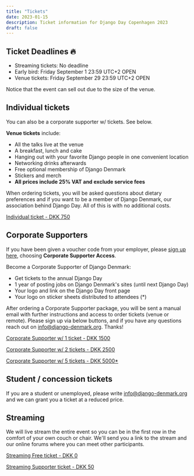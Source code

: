 ```yaml
---
title: "Tickets"
date: 2023-01-15
description: Ticket information for Django Day Copenhagen 2023
draft: false
---
```


## Ticket Deadlines 🔥

* Streaming tickets: No deadline
* Early bird: Friday September 1 23:59 UTC+2 <span class="badge badge-pill badge-success">OPEN</span>
* Venue tickets: Friday September 29 23:59 UTC+2 <span class="badge badge-pill badge-success">OPEN</span>

Notice that the event can sell out due to the size of the venue.

## Individual tickets

You can also be a corporate supporter w/ tickets. See below.


**Venue tickets** include:

* All the talks live at the venue
* A breakfast, lunch and cake
* Hanging out with your favorite Django people in one convenient location
* Networking drinks afterwards
* Free optional membership of Django Denmark
* Stickers and merch
* **All prices include 25% VAT and exclude service fees**

When ordering tickets, you will be asked questions about dietary preferences and
if you want to be a member of Django Denmark, our association behind Django Day.
All of this is with no additional costs.

<a class="btn btn-lg btn-primary" href="https://djangodenmark.ticketbutler.io/e/django-day-copenhagen-2023" target="_blank">Individual ticket - DKK 750</a>


## Corporate Supporters

If you have been given a voucher code from your employer, please [sign up here](https://djangodenmark.ticketbutler.io/e/django-day-copenhagen-2023), choosing **Corporate Supporter Access**.

Become a Corporate Supporter of Django Denmark:

* Get tickets to the annual Django Day
* 1 year of posting jobs on Django Denmark's sites (until next Django Day)
* Your logo and link on the Django Day front page
* Your logo on sticker sheets distributed to attendees (*)

After ordering a Corporate Supporter package, you will be sent a manual email with further instructions and access to order tickets (venue or remote). Please sign up via below buttons, and if you have any questions reach out on info@django-denmark.org. Thanks!

<a class="btn btn-lg btn-primary" href="https://djangodenmark.ticketbutler.io/e/django-day-copenhagen-2023-corporate-support" target="_blank">Corporate Supporter w/ 1 ticket - DKK 1500</a>

<a class="btn btn-lg btn-primary" href="https://djangodenmark.ticketbutler.io/e/django-day-copenhagen-2023-corporate-support" target="_blank">Corporate Supporter w/ 2 tickets - DKK 2500</a>

<a class="btn btn-lg btn-primary" href="https://djangodenmark.ticketbutler.io/e/django-day-copenhagen-2023-corporate-support" target="_blank">Corporate Supporter w/ 5 tickets - DKK 5000*</a>


## Student / concession tickets

If you are a student or unemployed, please write info@django-denmark.org and we
can grant you a ticket at a reduced price.


## Streaming

We will live stream the entire event so you can be in the first row in the comfort of your own couch or chair. We'll send you a link to the stream and our online forums where you can meet other participants.

<a class="btn btn-lg btn-primary" href="https://djangodenmark.ticketbutler.io/e/django-day-copenhagen-2023" target="_blank">Streaming Free ticket - DKK 0</a>

<a class="btn btn-lg btn-primary" href="https://djangodenmark.ticketbutler.io/e/django-day-copenhagen-2023" target="_blank">Streaming Supporter ticket - DKK 50</a>

